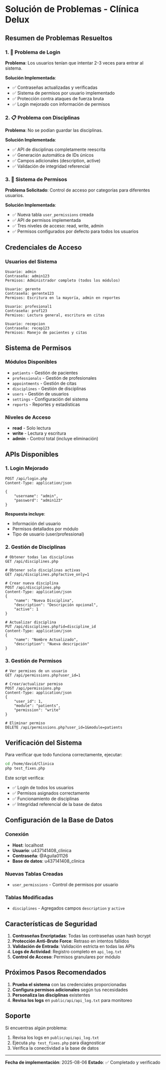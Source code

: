 # Solución de Problemas - Clínica Delux

## Resumen de Problemas Resueltos

### 1. 🔐 Problema de Login
**Problema**: Los usuarios tenían que intentar 2-3 veces para entrar al sistema.

**Solución Implementada**:
- ✅ Contraseñas actualizadas y verificadas
- ✅ Sistema de permisos por usuario implementado
- ✅ Protección contra ataques de fuerza bruta
- ✅ Login mejorado con información de permisos

### 2. 📋 Problema con Disciplinas
**Problema**: No se podían guardar las disciplinas.

**Solución Implementada**:
- ✅ API de disciplinas completamente reescrita
- ✅ Generación automática de IDs únicos
- ✅ Campos adicionales (description, active)
- ✅ Validación de integridad referencial

### 3. 👥 Sistema de Permisos
**Problema Solicitado**: Control de acceso por categorías para diferentes usuarios.

**Solución Implementada**:
- ✅ Nueva tabla `user_permissions` creada
- ✅ API de permisos implementada
- ✅ Tres niveles de acceso: read, write, admin
- ✅ Permisos configurados por defecto para todos los usuarios

## Credenciales de Acceso

### Usuarios del Sistema
```
Usuario: admin
Contraseña: admin123
Permisos: Administrador completo (todos los módulos)

Usuario: gerente  
Contraseña: gerente123
Permisos: Escritura en la mayoría, admin en reportes

Usuario: profesional1
Contraseña: prof123
Permisos: Lectura general, escritura en citas

Usuario: recepcion
Contraseña: recep123
Permisos: Manejo de pacientes y citas
```

## Sistema de Permisos

### Módulos Disponibles
- `patients` - Gestión de pacientes
- `professionals` - Gestión de profesionales
- `appointments` - Gestión de citas
- `disciplines` - Gestión de disciplinas
- `users` - Gestión de usuarios
- `settings` - Configuración del sistema
- `reports` - Reportes y estadísticas

### Niveles de Acceso
- **read** - Solo lectura
- **write** - Lectura y escritura
- **admin** - Control total (incluye eliminación)

## APIs Disponibles

### 1. Login Mejorado
```http
POST /api/login.php
Content-Type: application/json

{
    "username": "admin",
    "password": "admin123"
}
```

**Respuesta incluye**:
- Información del usuario
- Permisos detallados por módulo
- Tipo de usuario (user/professional)

### 2. Gestión de Disciplinas
```http
# Obtener todas las disciplinas
GET /api/disciplines.php

# Obtener solo disciplinas activas
GET /api/disciplines.php?active_only=1

# Crear nueva disciplina
POST /api/disciplines.php
Content-Type: application/json
{
    "name": "Nueva Disciplina",
    "description": "Descripción opcional",
    "active": 1
}

# Actualizar disciplina
PUT /api/disciplines.php?id=discipline_id
Content-Type: application/json
{
    "name": "Nombre Actualizado",
    "description": "Nueva descripción"
}
```

### 3. Gestión de Permisos
```http
# Ver permisos de un usuario
GET /api/permissions.php?user_id=1

# Crear/actualizar permiso
POST /api/permissions.php
Content-Type: application/json
{
    "user_id": 1,
    "module": "patients",
    "permission": "write"
}

# Eliminar permiso
DELETE /api/permissions.php?user_id=1&module=patients
```

## Verificación del Sistema

Para verificar que todo funciona correctamente, ejecutar:

```bash
cd /home/david/Clinica
php test_fixes.php
```

Este script verifica:
- ✅ Login de todos los usuarios
- ✅ Permisos asignados correctamente
- ✅ Funcionamiento de disciplinas
- ✅ Integridad referencial de la base de datos

## Configuración de la Base de Datos

### Conexión
- **Host**: localhost
- **Usuario**: u437141408_clinica
- **Contraseña**: @Aguila01126
- **Base de datos**: u437141408_clinica

### Nuevas Tablas Creadas
- `user_permissions` - Control de permisos por usuario

### Tablas Modificadas
- `disciplines` - Agregados campos `description` y `active`

## Características de Seguridad

1. **Contraseñas Encriptadas**: Todas las contraseñas usan hash bcrypt
2. **Protección Anti-Brute Force**: Retraso en intentos fallidos
3. **Validación de Entrada**: Validación estricta en todas las APIs
4. **Logs de Actividad**: Registro completo en `api_log.txt`
5. **Control de Acceso**: Permisos granulares por módulo

## Próximos Pasos Recomendados

1. **Prueba el sistema** con las credenciales proporcionadas
2. **Configura permisos adicionales** según tus necesidades
3. **Personaliza las disciplinas** existentes
4. **Revisa los logs** en `public/api/api_log.txt` para monitoreo

## Soporte

Si encuentras algún problema:
1. Revisa los logs en `public/api/api_log.txt`
2. Ejecuta `php test_fixes.php` para diagnosticar
3. Verifica la conectividad a la base de datos

---
**Fecha de implementación**: 2025-08-06
**Estado**: ✅ Completado y verificado

